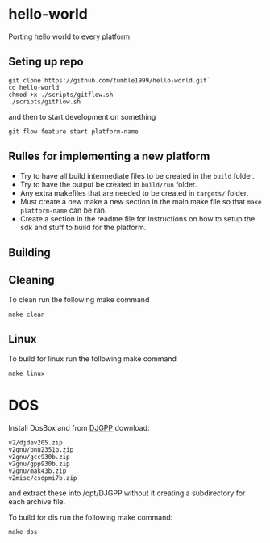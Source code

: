 # hello-world
Porting hello world to every platform

## Seting up repo
```
git clone https://github.com/tumble1999/hello-world.git`
cd hello-world
chmod +x ./scripts/gitflow.sh
./scripts/gitflow.sh
```
and then to start development on something
```
git flow feature start platform-name
```

## Rulles for implementing a new platform
* Try to have all build intermediate files to be created in the `build` folder.
* Try to have the output be created in `build/run` folder.
* Any extra makefiles that are needed to be created in `targets/` folder.
* Must create a new make a new section in the main make file so that `make platform-name` can be ran.
* Create a section in the readme file for instructions on how to setup the sdk and stuff to build for the platform.

## Building

## Cleaning
To clean run the following make command
```
make clean
```
## Linux
To build for linux run the following make command
```
make linux
```

# DOS
Install DosBox and from [DJGPP](http://www.mirrorservice.org/sites/ftp.delorie.com/pub/djgpp/current/) download:
```
v2/djdev205.zip 
v2gnu/bnu2351b.zip
v2gnu/gcc930b.zip
v2gnu/gpp930b.zip
v2gnu/mak43b.zip
v2misc/csdpmi7b.zip 
```
and extract these into /opt/DJGPP without it creating a subdirectory for each archive file.

To build for dis run the following make command:
```
make dos
```